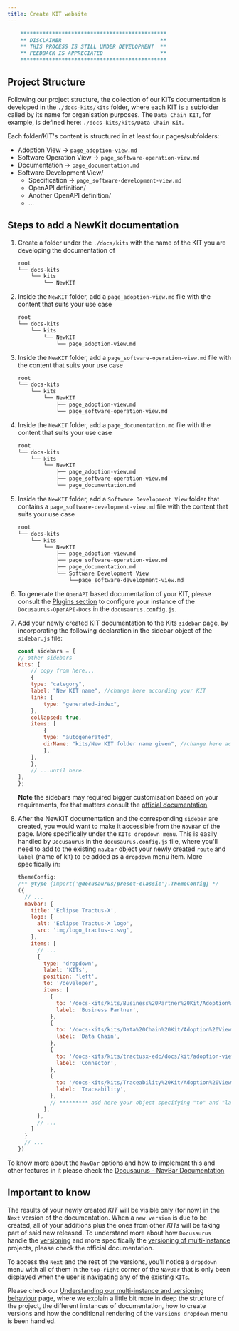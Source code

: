 ```yaml
---
title: Create KIT website
---
```



```md
    **********************************************
    ** DISCLAIMER                               **
    ** THIS PROCESS IS STILL UNDER DEVELOPMENT  **
    ** FEEDBACK IS APPRECIATED                  **
    **********************************************
```

## Project Structure

Following our project structure, the collection of our KITs documentation is developed in the `./docs-kits/kits` folder, where each KIT is a subfolder called by its name for organisation purposes. The `Data Chain KIT`, for example, is defined here: `./docs-kits/kits/Data Chain Kit`.

Each folder/KIT's content is structured in at least four pages/subfolders:

- Adoption View -> `page_adoption-view.md`
- Software Operation View -> `page_software-operation-view.md`
- Documentation -> `page_documentation.md`
- Software Development View/
  - Specification -> `page_software-development-view.md`
  - OpenAPI definition/
  - Another OpenAPI definition/
  - ...

## Steps to add a NewKit documentation

1. Create a folder under the `./docs/kits` with the name of the KIT you are developing the documentation of

    ```md
    root
    └── docs-kits
        └── kits
            └── NewKIT
    ```

2. Inside the `NewKIT` folder, add a `page_adoption-view.md` file with the content that suits your use case

    ```md
    root
    └── docs-kits
        └── kits
            └── NewKIT
                └── page_adoption-view.md
    ```

3. Inside the `NewKIT` folder, add a `page_software-operation-view.md` file with the content that suits your use case

    ```md
    root
    └── docs-kits
        └── kits
            └── NewKIT
                ├── page_adoption-view.md
                └── page_software-operation-view.md
    ```

4. Inside the `NewKIT` folder, add a `page_documentation.md` file with the content that suits your use case

    ```md
    root
    └── docs-kits
        └── kits
            └── NewKIT
                ├── page_adoption-view.md
                ├── page_software-operation-view.md
                └── page_documentation.md
    ```

5. Inside the `NewKIT` folder, add a `Software Development View` folder that contains a `page_software-development-view.md` file with the content that suits your use case

    ```md
    root
    └── docs-kits
        └── kits
            └── NewKIT
                ├── page_adoption-view.md
                ├── page_software-operation-view.md
                ├── page_documentation.md
                └── Software Development View
                    └──page_software-development-view.md
    ```

6. To generate the `OpenAPI` based documentation of your KIT, please consult the [Plugins section](https://github.com/eclipse-tractusx/eclipse-tractusx.github.io/wiki#plugins) to configure your instance of the `Docusaurus-OpenAPI-Docs` in the `docusaurus.config.js`.

7. Add your newly created KIT documentation to the Kits `sidebar` page, by incorporating the following declaration in the sidebar object of the `sidebar.js` file:

    ```javascript
    const sidebars = {
    // other sidebars
    kits: [
        // copy from here...
        {
        type: "category",
        label: "New KIT name", //change here according your KIT
        link: {
            type: "generated-index",
        },
        collapsed: true,
        items: [
            {
            type: "autogenerated",
            dirName: "kits/New KIT folder name given", //change here according your KIT
            },
        ],
        },
        // ...until here.
    ],
    };
    ```

    **Note** the sidebars may required bigger customisation based on your requirements, for that matters consult the [official documentation](https://docusaurus.io/docs/2.2.0/sidebar)

8. After the NewKIT documentation and the corresponding `sidebar` are created, you would want to make it accessible from the `NavBar` of the page. More specifically under the `KITs dropdown menu`. This is easily handled by `Docusaurus` in the `docusaurus.config.js` file, where you'll need to add to the existing `navbar` object your newly created `route` and `label` (name of kit) to be added as a `dropdown` menu item. More specifically in:

    ```javascript
    themeConfig:
    /** @type {import('@docusaurus/preset-classic').ThemeConfig} */
    ({
      // ...
      navbar: {
        title: 'Eclipse Tractus-X',
        logo: {
          alt: 'Eclipse Tractus-X logo',
          src: 'img/logo_tractus-x.svg',
        },
        items: [
          // ...
          {
            type: 'dropdown',
            label: 'KITs',
            position: 'left',
            to: '/developer',
            items: [
              {
                to: '/docs-kits/kits/Business%20Partner%20Kit/Adoption%20View',
                label: 'Business Partner',
              },
              {
                to: '/docs-kits/kits/Data%20Chain%20Kit/Adoption%20View',
                label: 'Data Chain',
              },
              {
                to: '/docs-kits/kits/tractusx-edc/docs/kit/adoption-view/Adoption%20View',
                label: 'Connector',
              },
              {
                to: '/docs-kits/kits/Traceability%20Kit/Adoption%20View%20Traceability%20Kit',
                label: 'Traceability',
              },
              // ********* add here your object specifying "to" and "label" *********** 
            ],
          },
          // ...
        ]
      }
      // ...
    })
    ```

To know more about the `NavBar` options and how to implement this and other features in it please check the [Docusaurus - NavBar Documentation](https://docusaurus.io/docs/2.2.0/api/themes/configuration#navbar-dropdown)

## Important to know

The results of your newly created _KIT_ will be visible only (for now) in the `Next` version of the documentation. When a `new version` is due to be created, all of your additions plus the ones from other _KITs_ will be taking part of said new released. To understand more about how `Docusaurus` handle the [versioning](https://docusaurus.io/docs/2.2.0/versioning) and more specifically the [versioning of multi-instance](https://docusaurus.io/docs/2.2.0/docs-multi-instance) projects, please check the official documentation.

To access the `Next` and the rest of the versions, you'll notice a `dropdown` menu with all of them in the `top-right` corner of the `NavBar` that is only been displayed when the user is navigating any of the existing `KITs`.

Please check our [Understanding our multi-instance and versioning behaviour](https://github.com/eclipse-tractusx/eclipse-tractusx.github.io/wiki/Understanding-our-multi-instance-and-versioning-behaviour) page, where we explain a little bit more in deep the structure of the project, the different instances of documentation, how to create versions and how the conditional rendering of the `versions dropdown` menu is been handled.
